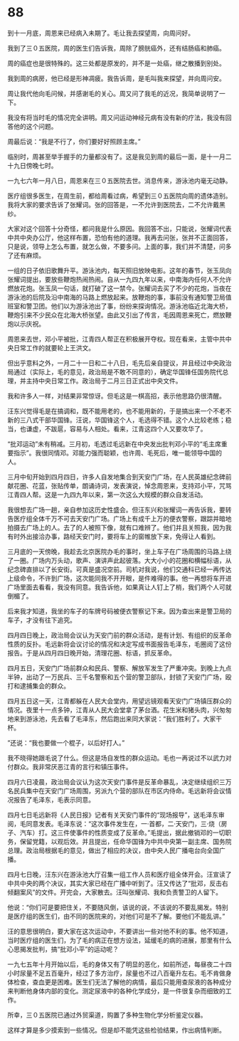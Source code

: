 # 88

到十一月底，周恩来已经病入未期了。毛让我去探望周，向周问好。

我到了三０五医院，周的医生们告诉我，周除了膀胱癌外，还有结肠癌和肺癌。

周的癌症也是很特殊的。这三处都是原发的，并不是一处癌，继之散播到别处。

我到周的病房，他已经是形神凋疲。我告诉周，是毛叫我来探望，并向周问安。

周让我代他向毛问候，并感谢毛的关心。周又问了我毛的近况，我简单说明了一下。

我没有将当时毛的情况完全讲明。周又问运动神经元病有没有新的疗法，我没有回答他的这个问题。

周最后说：“我是不行了，你们要好好照顾主席。”

临别时，周甚至举手握手的力量都没有了。这是我见到周的最后一面，是十一月二十九日傍晚七时。

一九七六年一月八日，周恩来在三０五医院去世。消息传来，游泳池内毫无动静。

医疗组很多医生，在周生前，都给周看过病，希望到三０五医院向周的遗体造别。我将大家的要求告诉了张耀词。张的回答是，一不允许到医院去，二不允许戴黑纱。

大家对这个回答十分奇怪，都问我是什么原因。我回答不出，只能说，张耀词代表中共中央办公厅，他这样布置，恐怕有他的道理。我再去问张，张并不正面回答，只是说，领导上怎么布置，就怎么做，不要多问。上面的事，我们并不清楚，问多了还有麻烦。

一组的日子依旧歌舞升平。游泳池内，每天照旧放映电影。这年的春节，张玉凤向张耀词提出，要放些鞭炮热闹热闹。自从一九四九年以来，中南海内任何人不允许燃放花炮。张玉凤一句话，就打破了这一禁今。张耀词去买了不少的花炮，当夜在游泳池的后院及沿中南海的马路上燃放起来。放鞭炮的事，事前没有通知警卫局值班室和警卫团。他们以为游泳池出了事，纷纷来探询情况。游泳池临近北海大桥，鞭炮引来不少民众在北海大桥张望。由此又引出了传言，毛因周恩来死亡，燃放鞭炮以示庆祝。

周恩来去世，邓小平被批，江青四人帮正在积极展开夺权。现在看来，主管中共中央日常工作的就要轮上王洪文。

但出乎意料之外，一月二十一日和二十八日，毛先后亲自提议，并且经过中央政治局通过（实际上，毛的意见，政治局是不敢不同意的），确定华国锋任国务院代总理，并主持中央日常工作。政治局于二月三日正式出中央文件。

我和许多人一样，对结果非常惊讶。但毛这是一棋高招，表示他思路仍很清醒。

汪东兴觉得毛是在搞调和，既不能用老的，也不能用新的，于是搞出来一个不老不新的三八式干部华国锋。汪说，华国锋这个人，毛选得不错。这个人比较老练；稳当，也谦虚，不跋扈，容易与人相处。看来，江青这四个人又要攻华了。

“批邓运动”未有稍减。三月初，毛透过毛远新在中央发出批判邓小平的“毛主席重要指示”。我很同情邓。邓能力强而聪颖，也许周、毛死后，唯一能领导中国的人。

三月中旬开始到四月四日，许多人自发地集合到天安门广场，在人民英雄纪念碑前献花圈、花蓝，张贴传单，朗诵诗词，发表演说，悼念周恩来，支持邓小平，咒骂江青四人帮。这是一九四九年以来，第一次这么大规模的群众自发活动。

我很想去广场一趟，亲自参加这历史性盛会。但汪东兴和张耀词一再告诉我，要转告医疗组全体千万不可去天安门广场。广场上有成千上万的便衣警察，跟踪并暗地拍摄去广场上的人。去了的人被照下像，就有口难辨了。他们并且关照我，因为我有时外出接洽办事，路经天安门时，要将车上的窗帷放下来，免得让人看到。

三月底的一天傍晚，我趁去北京医院办毛的事时，坐上车子在广场周围的马路上绕了一圈。广场内万头动，歌声、演讲声此起彼落。大大小小的花圈和横幅标语，从纪念碑直排以了长安街。可真是盛况空前。司机对我说，他们交通科已经一再传达上级命令，不许到广场，这次能同我不开开眼，是件难得的事。他一再想将车开进广场里面去看看，我没有同意。我告诉他，如果真让人钉上了梢，我们两个人可就倒楣了。

后来我才知道，我坐的车子的车牌号码被便衣警察记下来。因为查出来是警卫局的车子，才没有往下追究。

四月四日晚上，政治局会议认为天安门前的群众活动，是有计划、有组织的反革命性质的反扑。毛远新将会议讨论的情况和决定写成书面报告毛泽东，毛圈阅了这份报告。于是从四月四日晚开始，清理花圈、标语，抓反革命。

四月五日，天安门广场前群众和民兵、警察、解放军发生了严重冲突。到晚上九点半钟，出动了一万民兵、三千名警察和五个营的警卫部队，封锁了天安门广场，殴打和逮捕集会的群众。

四月五日这一天，江青都躲在人民大会堂内，用望远镜观看天安门广场镇压群众的情况。夜里十一点多钟，江青从人民大会堂拿了茅台酒。花生米和猪头肉，兴匆匆地来到游泳池，先去看了毛泽东，然后跑出来同大家说：“我们胜利了。大家干杯。

”还说：“我也要做一个棍子，以后好打人。”

我不晓得她跟毛说了什么。但这是场自发性的群众运动。毛也一再说过不以武力对付群众。我非常厌恶江青的言行和镇压事件。

四月六日凌晨，政治局会议认为这次天安门事件是反革命暴乱，决定继续组织三万名民兵集中在天安门广场周围，另派九个营的部队在市区内侍命。毛远新将会议情况报告了毛泽东，毛表示同意。

四月七日毛远新将《人民日报》记者有关天安门事件的“现场报导”，送毛泽东审阅，毛同意发表。毛泽东说：“这次事件发生在，一·首都，二·天安门，三·烧（房子、汽车）打。这三件使事件的性质变成了反革命。”毛提出，据此撤销邓的一切职务，保留党籍，以观后效。并且提出，任命华国锋为中共中央第一副主席、国务院总理。政治局根据毛的意见，做出了相应的决议，由中央人民广播电台向全国广播。

四月七日晚，汪东兴在游泳池大厅召集一组工作人员和医疗组全体开会。汪宣读了中共中央的两个决议，其实大家已经在广播中听到了。汪又传达了“批邓，反击右倾翻案风”的文件。开完会，大家散去。汪叫张耀词、我和负责警卫的人留下。

他说：“你们可是要把住关，不要随风倒，该说的说，不该说的不要乱揭发。特别是医疗组的医生们，由不同的医院来的，对他们可是不了解。要他们不能乱讲。”

汪的意思很明白，要大家在这次运动中，不要讲出一些对他不利的事。他不知道，当时医疗组的医生们，为了毛的病正在想方设法，延缓毛的病的进展，那里有什么心思揭发批判，搞“批邓小平”的运动呢？

一九七五年十月开始以后，毛的身体又有了明显的恶化，如前所述，每昼夜二十四小时尿量不足五百毫升，经过了多方治疗，尿量也不过八百毫升左右。毛不肯做身体检查，查血更是困难。医生们无法了解他的病情，最后只能用查尿液的各种成分来判断他身体内部的变化。测定尿液中的各种化学成分，是一件很复杂而细致的工作。

所幸，三０五医院已通过外贸渠道，购置了多种生物化学分析鉴定仪器。

这样才算是多少摸索到一些情况。但是却不能凭这些检验结果，作出病情判断。
